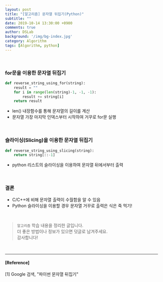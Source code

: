 ```yaml
---
layout: post
title: "[알고리즘] 문자열 뒤집기(Python)"
subtitle: ""
date: 2019-10-14 13:30:00 +0900
comments: true
author: DSLab
background: '/img/bg-index.jpg'
category: Algorithm
tags: [Algorithm, python]
---
```

<br>

### for문을 이용한 문자열 뒤집기

```python
def reverse_string_using_for(string):
    result = ""
    for i in range(len(string)-1, -1, -1):
        result += string[i]
    return result
```

  - len() 내장함수를 통해 문자열의 길이를 계산
  - 문자열 가장 마지막 인덱스부터 시작하여 거꾸로 for문 실행

<br>

### 슬라이싱(Slicing)을 이용한 문자열 뒤집기

```python
def reverse_string_using_slicing(string):
    return string[::-1]
```

  - python 리스트의 슬라이싱을 이용하여 문자열 뒤에서부터 출력

<br>

### 결론
  - C/C++에 비해 문자열 출력이 수월함을 알 수 있음
  - Python 슬라이싱을 이용할 경우 문자열 거꾸로 출력은 식은 죽 먹기!


<br>

> `알고리즘` 학습 내용을 정리한 글입니다.<br>
> 더 좋은 방법이나 정보가 있으면 덧글로 남겨주세요.<br>
> 감사합니다!

<br>

---

#### [Reference]

[1] Google 검색, "파이썬 문자열 뒤집기"